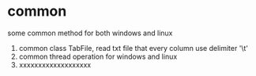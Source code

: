 # common
some common method for both windows and linux
1. common class TabFile, read txt file that every column use delimiter '\t'
2. common thread operation for windows and linux
3. xxxxxxxxxxxxxxxxxxx
